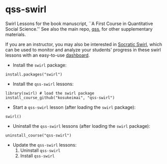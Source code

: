 # qss-swirl
Swirl Lessons for the book manuscript, ``A First Course in Quantitative Social Science.''  See also the main repo, [qss](../../../qss), for other supplementary materials.  

If you are an instructor, you may also be interested in [Socratic Swirl](https://github.com/dimagor/socraticswirl), which can be used to monitor and analyze your students' progress in these swirl lessons with an easy-to-use [dashboard](https://github.com/dimagor/socraticswirlInstructor).

* Install the `swirl` package:
```
install.packages("swirl")
```

* Install the `qss-swirl` lessons:
```
library(swirl) # load the swirl package
install_course_github("kosukeimai", "qss-swirl")
```

* Start a `qss-swirl` lesson (after loading the `swirl` package):
```
swirl()
```

* Uninstall the `qss-swirl` lessons (after loading the `swirl` package):
```
uninstall_course("qss-swirl")
```

* Update the `qss-swirl` lessons:  
  1. Uninstall `qss-swirl` 
  2. Install `qss-swirl`
